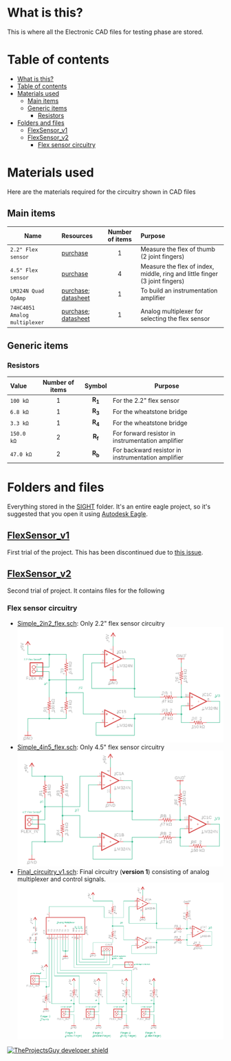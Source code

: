 # What is this?
This is where all the Electronic CAD files for testing phase are stored.

# Table of contents
- [What is this?](#what-is-this)
- [Table of contents](#table-of-contents)
- [Materials used](#materials-used)
  - [Main items](#main-items)
  - [Generic items](#generic-items)
    - [Resistors](#resistors)
- [Folders and files](#folders-and-files)
  - [FlexSensor_v1](#flexsensorv1)
  - [FlexSensor_v2](#flexsensorv2)
    - [Flex sensor circuitry](#flex-sensor-circuitry)

# Materials used
Here are the materials required for the circuitry shown in CAD files

## Main items
| **Name** | **Resources** | **Number of items** | **Purpose** |
| ----- | :---- | :----: | :----- |
| `2.2" Flex sensor` | [purchase][flex_2.2in-buy_link]  | 1 | Measure the flex of thumb (2 joint fingers) |
| `4.5" Flex sensor` | [purchase][flex_4.5in-buy_link] | 4 | Measure the flex of index, middle, ring and little finger (3 joint fingers) |
| `LM324N Quad OpAmp` | [purchase][lm324n-buy_link]; [datasheet][lm324n-datasheet] | 1 | To build an instrumentation amplifier |
| `74HC4051 Amalog multiplexer` | [purchase][74hc4051-buy_link]; [datasheet][74hc4051-datasheet] | 1 | Analog multiplexer for selecting the flex sensor |

<!-- Links section -->
[74hc4051-datasheet]: http://www.ti.com/lit/ds/symlink/cd74hc4051-ep.pdf
[74hc4051-buy_link]: https://www.tanotis.com/products/sparkfun-sparkfun-multiplexer-breakout-8-channel-74hc4051
[flex_4.5in-buy_link]: https://robu.in/product/flex-sensor-4-5/?gclid=CjwKCAiAhp_jBRAxEiwAXbniXQzzboUtXNm8b1UfSavZsXq-mlRN1pX-zzk6p8WMsIwrLN4VyW_e9xoCwXoQAvD_BwE
[flex_2.2in-buy_link]: https://robu.in/product/flex-sensor-2-2-bend-sensor-hand-gesture-recognition/?gclid=CjwKCAiAhp_jBRAxEiwAXbniXT2jKtnzok35Y8mCeqd8ppJJEC4jkzGg5mqVCgCvT5seHRLAErGYdxoCqq8QAvD_BwE
[lm324n-buy_link]: https://www.tanotis.com/products/texas-instruments-lm324n-operational-amplifier-quad-1-2-mhz-4-amplifier-0-5-v-micro-s-3v-to-32v-plusmn-1-5v-to-plusmn-16v-dip
[lm324n-datasheet]: http://www.ti.com/lit/ds/symlink/lm324-n.pdf

## Generic items
### Resistors
| **Value** | **Number of items** | **Symbol** | **Purpose** |
| :---- | :----: | :----: | ----- |
| `100 kΩ` | 1 | **R<sub>1</sub>** | For the 2.2" flex sensor |
| `6.8 kΩ` | 1 | **R<sub>3</sub>** | For the wheatstone bridge |
| `3.3 kΩ` | 1 | **R<sub>4</sub>** | For the wheatstone bridge |
| `150.0 kΩ` | 2 | **R<sub>f</sub>** | For forward resistor in instrumentation amplifier |
| `47.0 kΩ` | 2 | **R<sub>b</sub>** | For backward resistor in instrumentation amplifier |


# Folders and files
Everything stored in the [SIGHT](./SIGHT/) folder. It's an entire eagle project, so it's suggested that you open it using [Autodesk Eagle](https://www.autodesk.com/education/free-software/eagle).

## [FlexSensor_v1](./SIGHT/FlexSensor_v1/)
First trial of the project. This has been discontinued due to [this issue](https://github.com/SleepWorkers/Project-SIGHT/issues/16).

## [FlexSensor_v2](./SIGHT/FlexSensor_v2/)
Second trial of project. It contains files for the following

### Flex sensor circuitry
- [Simple_2in2_flex.sch](./SIGHT/FlexSensor_v2/FlexSensor_v2/Simple_2in2_flex.sch): Only 2.2" flex sensor circuitry
    ![2.2" Simple circuit](../.media/photos/Eagle_2in2_flex_simple.png)
- [Simple_4in5_flex.sch](./Electronic_CAD_files/SIGHT/FlexSensor_v2/FlexSensor_v2/Simple_4in5_flex.sch): Only 4.5" flex sensor circuitry
    ![4.5" Simple circuit](../.media/photos/Eagle_4in5_flex_simple.png)
- [Final_circuitry_v1.sch](./Electronic_CAD_files/SIGHT/FlexSensor_v2/FlexSensor_v2/Final_circuitry_v1.sch): Final circuitry (**version 1**) consisting of analog multiplexer and control signals.
    ![Final Eagle circuit v1](../.media/photos/Final_circuitry_v1_1.png)

[![TheProjectsGuy developer shield][dev_shield]][dev_link]

[dev_shield]: https://img.shields.io/badge/Dev-TheProjectsGuy-0061ff.svg
[dev_link]: https://github.com/TheProjectsGuy

